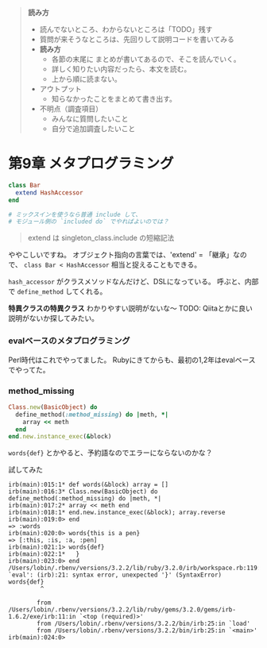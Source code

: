 > **読み方**
> - 読んでないところ、わからないところは「TODO」残す
> - 質問が来そうなところは、先回りして説明コードを書いてみる
> - **読み方**
>   - 各節の末尾に まとめが書いてあるので、そこを読んでいく。
>   - 詳しく知りたい内容だったら、本文を読む。
>   - 上から順に読まない。
> - アウトプット
>   - 知らなかったことをまとめて書き出す。
> - 不明点（調査項目）
>   - みんなに質問したいこと
>   - 自分で追加調査したいこと


# 第9章 メタプログラミング

```rb
class Bar
  extend HashAccessor
end

# ミックスインを使うなら普通 include して、
# モジュール側の `included do` でやればよいのでは？
```

> extend は singleton_class.include の短縮記法

ややこしいですね。
オブジェクト指向の言葉では、'extend' = 「継承」なので、
`class Bar < HashAccessor` 相当と捉えることもできる。

`hash_accessor` がクラスメソッドなんだけど、DSLになっている。
呼ぶと、内部で `define_method` してくれる。


**特異クラスの特異クラス**
わかりやすい説明がないな〜
TODO: Qiitaとかに良い説明がないか探してみたい。


### evalベースのメタプログラミング
Perl時代はこれでやってました。
Rubyにきてからも、最初の1,2年はevalベースでやってた。


### method_missing

```rb
Class.new(BasicObject) do
  define_method(:method_missing) do |meth, *|
    array << meth
  end
end.new.instance_exec(&block)
```

`words{def}` とかやると、予約語なのでエラーにならないのかな？


試してみた
```
irb(main):015:1* def words(&block) array = []
irb(main):016:3* Class.new(BasicObject) do define_method(:method_missing) do |meth, *|
irb(main):017:2* array << meth end
irb(main):018:1* end.new.instance_exec(&block); array.reverse
irb(main):019:0> end
=> :words
irb(main):020:0> words{this is a pen}
=> [:this, :is, :a, :pen]
irb(main):021:1> words{def}
irb(main):022:1*   }
irb(main):023:0> end
/Users/lobin/.rbenv/versions/3.2.2/lib/ruby/3.2.0/irb/workspace.rb:119:in `eval': (irb):21: syntax error, unexpected '}' (SyntaxError)
words{def}
         ^

        from /Users/lobin/.rbenv/versions/3.2.2/lib/ruby/gems/3.2.0/gems/irb-1.6.2/exe/irb:11:in `<top (required)>'
        from /Users/lobin/.rbenv/versions/3.2.2/bin/irb:25:in `load'
        from /Users/lobin/.rbenv/versions/3.2.2/bin/irb:25:in `<main>'
irb(main):024:0>
```
